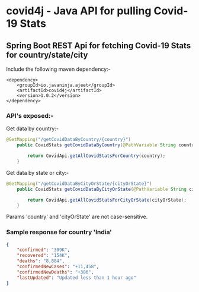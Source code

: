 # covid4j - Java API for pulling Covid-19 Stats

## Spring Boot REST Api for fetching Covid-19 Stats for country/state/city

Include the following maven dependency:-
```
<dependency>
    <groupId>io.javaninja.ajeet</groupId>
    <artifactId>covid4j</artifactId>
    <version>1.0.2</version>
</dependency>
```

### API's exposed:-
Get data by country:-
```java
@GetMapping("/getCovidDataByCountry/{country}")
    public CovidStats getCovidDataByCountry(@PathVariable String country) throws IOException {

        return CovidApi.getAllCovidStatsForCountry(country);
    }
```


Get data by state or city:-
```java
@GetMapping("/getCovidDataByCityOrState/{cityOrState}")
    public CovidStats getCovidDataByCityOrState(@PathVariable String cityOrState) throws IOException {

        return CovidApi.getAllCovidStatsForCityOrState(cityOrState);
    }
```

Params 'country' and 'cityOrState' are not case-sensitive.

### Sample response for country 'India'
```json
{
    "confirmed": "309K",
    "recovered": "154K",
    "deaths": "8,884",
    "confirmedNewCases": "+11,458",
    "confirmedNewDeaths": "+386",
    "lastUpdated": "Updated less than 1 hour ago"
}
```
